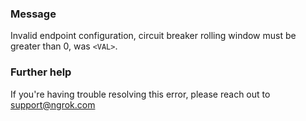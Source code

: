 
### Message
Invalid endpoint configuration, circuit breaker rolling window must be greater than 0, was <code>&lt;VAL&gt;</code>.

### Further help
If you're having trouble resolving this error, please reach out to [support@ngrok.com](mailto:support@ngrok.com?subject=Help%20with%20ERR_NGROK_1617)

